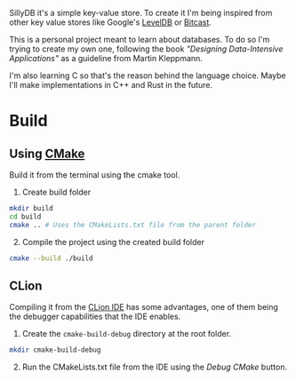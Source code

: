 SillyDB it's a simple key-value store. To create it I'm being inspired from other key value stores like Google's [LevelDB](https://github.com/google/leveldb/tree/main) or [Bitcast](https://github.com/basho/bitcask).

This is a personal project meant to learn about databases. To do so I'm trying to create my own one, following the book *"Designing Data-Intensive Applications"* as a guideline from Martin Kleppmann.

I'm also learning C so that's the reason behind the language choice. Maybe I'll make implementations in C++ and Rust in the future.

# Build

## Using [CMake](https://cmake.org/)

Build it from the terminal using the cmake tool.

1. Create build folder
```bash
mkdir build
cd build
cmake .. # Uses the CMakeLists.txt file from the parent folder
```

2. Compile the project using the created build folder
```bash
cmake --build ./build
```

## CLion
Compiling it from the [CLion IDE](https://www.jetbrains.com/clion/) has some advantages, one of them being the debugger capabilities that the IDE enables.

1. Create the `cmake-build-debug` directory at the root folder.
```bash
mkdir cmake-build-debug
```

2. Run the CMakeLists.txt file from the IDE using the *Debug CMake* button.
